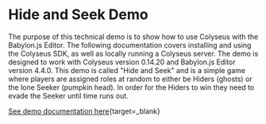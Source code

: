 # Hide and Seek Demo

The purpose of this technical demo is to show how to use Colyseus with the Babylon.js Editor. 
The following documentation covers installing and using the Colyseus SDK, as well as locally running a Colyseus server. 
The demo is designed to work with Colyseus version 0.14.20 and Babylon.js Editor version 4.4.0. This demo is called "Hide and Seek" and is a simple game where players are assigned roles at random to either be Hiders (ghosts) or the lone Seeker (pumpkin head). 
In order for the Hiders to win they need to evade the Seeker until time runs out.

[See demo documentation here](https://docs.colyseus.io/colyseus/demo/babylonjs-editor/hide-and-seek/){target=_blank}
